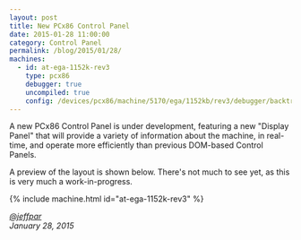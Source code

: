 ```yaml
---
layout: post
title: New PCx86 Control Panel
date: 2015-01-28 11:00:00
category: Control Panel
permalink: /blog/2015/01/28/
machines:
  - id: at-ega-1152k-rev3
    type: pcx86
    debugger: true
    uncompiled: true
    config: /devices/pcx86/machine/5170/ega/1152kb/rev3/debugger/backtrack/machine.xml
---
```


A new PCx86 Control Panel is under development, featuring a new "Display Panel" that will provide a variety of
information about the machine, in real-time, and operate more efficiently than previous DOM-based Control Panels.

A preview of the layout is shown below.  There's not much to see yet, as this is very much a work-in-progress.

{% include machine.html id="at-ega-1152k-rev3" %}

*[@jeffpar](http://jeffpar.com)*  
*January 28, 2015*
